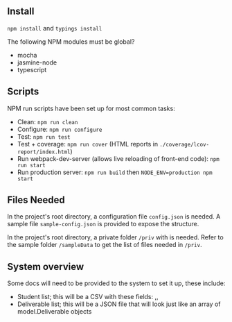 ## Install

`npm install` and  `typings install`

The following NPM modules must be global?
* mocha
* jasmine-node
* typescript

## Scripts

NPM run scripts have been set up for most common tasks:

* Clean: `npm run clean`
* Configure: `npm run configure`
* Test: `npm run test`
* Test + coverage: `npm run cover` (HTML reports in `./coverage/lcov-report/index.html`)
* Run webpack-dev-server (allows live reloading of front-end code): `npm run start`
* Run production server: `npm run build` then `NODE_ENV=production npm start`

## Files Needed
In the project's root directory, a configuration file `config.json` is needed. A sample file `sample-config.json` is provided to expose the structure.

In the project's root directory, a private folder `/priv` with is needed. Refer to the sample folder `/sampleData` to get the list of files needed in `/priv`.

## System overview

Some docs will need to be provided to the system to set it up, these include:

* Student list; this will be a CSV with these fields: <NAME>,<STUDENT NUMBER>,<CS LAB ID>
* Deliverable list; this will be a JSON file that will look just like an array of model.Deliverable objects
